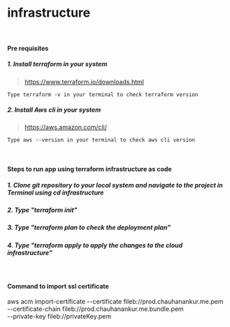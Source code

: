 # infrastructure

&nbsp;

#### Pre requisites
##### 1. Install terraform in your system
> https://www.terraform.io/downloads.html

    Type terraform -v in your terminal to check terraform version
##### 2. Install Aws cli in your system
> https://aws.amazon.com/cli/

    Type aws --version in your terminal to check aws cli version


&nbsp;
#### Steps to run app using terraform infrastructure as code
##### 1. Clone git repository to your local system and navigate to the project in Terminal using cd infrastructure
##### 2. Type "terraform init"
##### 3. Type "terraform plan to check the deployment plan"

##### 4. Type "terraform apply to apply the changes to the cloud infrastructure"
&nbsp;



#### Command to import ssl certificate

aws acm import-certificate --certificate fileb://prod.chauhanankur.me.pem \
      --certificate-chain fileb://prod.chauhanankur.me.bundle.pem \
      --private-key fileb://privateKey.pem 	



